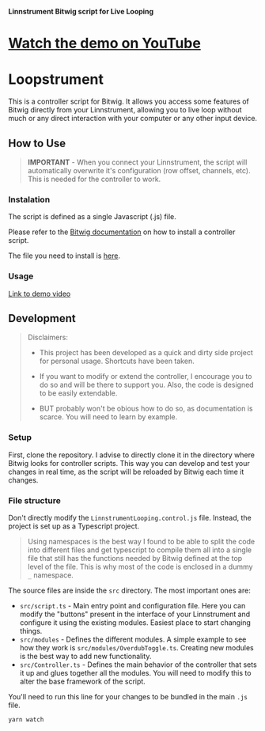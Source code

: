 **Linnstrument Bitwig script for Live Looping**

# [Watch the demo on YouTube](https://www.youtube.com/watch?v=S8n6QqYITR4)

# Loopstrument

This is a controller script for Bitwig. It allows you access some features of Bitwig directly from your Linnstrument, allowing you to live loop without much or any direct interaction with your computer or any other input device.

## How to Use

> **IMPORTANT** - When you connect your Linnstrument, the script will automatically overwrite it's configuration (row offset, channels, etc). This is needed for the controller to work.

### Instalation

The script is defined as a single Javascript (.js) file.

Please refer to the [Bitwig documentation](https://www.bitwig.com/support/technical_support/how-do-i-add-a-controller-extension-or-script-17/) on how to install a controller script.

The file you need to install is [here](LinnstrumentLooping.control.js).

### Usage

[Link to demo video](https://youtu.be/S8n6QqYITR4)

## Development

> Disclaimers:
>
> - This project has been developed as a quick and dirty side project for personal usage. Shortcuts have been taken.
>
> - If you want to modify or extend the controller, I encourage you to do so and will be there to support you. Also, the code is designed to be easily extendable.
>
> - BUT probably won't be obious how to do so, as documentation is scarce. You will need to learn by example.
>

### Setup

First, clone the repository. I advise to directly clone it in the directory where Bitwig looks for controller scripts. This way you can develop and test your changes in real time, as the script will be reloaded by Bitwig each time it changes.

### File structure

Don't directly modify the `LinnstrumentLooping.control.js` file. Instead, the project is set up as a Typescript project.

> Using namespaces is the best way I found to be able to split the code into different files and get typescript to compile them all into a single file that still has the functions needed by Bitwig defined at the top level of the file. This is why most of the code is enclosed in a dummy `_` namespace.

The source files are inside the `src` directory. The most important ones are:
- `src/script.ts` - Main entry point and configuration file. Here you can modify the "buttons" present in the interface of your Linnstrument and configure it using the existing modules. Easiest place to start changing things.
- `src/modules` - Defines the different modules. A simple example to see how they work is `src/modules/OverdubToggle.ts`. Creating new modules is the best way to add new functionality.
- `src/Controller.ts` - Defines the main behavior of the controller that sets it up and glues together all the modules. You will need to modify this to alter the base framework of the script.

You'll need to run this line for your changes to be bundled in the main `.js` file.

```
yarn watch
```
